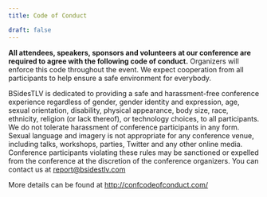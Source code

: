 ```yaml
---
title: Code of Conduct

draft: false
---
```


**All attendees, speakers, sponsors and volunteers at our conference are required to agree with the following code of conduct.** Organizers will enforce this code throughout the event. We expect cooperation from all participants to help ensure a safe environment for everybody.

BSidesTLV is dedicated to providing a safe and harassment-free conference experience regardless of gender, gender identity and expression, age, sexual orientation, disability, physical appearance, body size, race, ethnicity, religion (or lack thereof), or technology choices, to all participants. We do not tolerate harassment of conference participants in any form. Sexual language and imagery is not appropriate for any conference venue, including talks, workshops, parties, Twitter and any other online media.  Conference participants violating these rules may be sanctioned or expelled from the conference at the discretion of the conference organizers.
You can contact us at report@bsidestlv.com 

More details can be found at http://confcodeofconduct.com/
